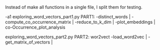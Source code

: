 Instead of make all functions in a single file, I split them for testing.

-a1
exploring_word_vectors_part1.py
PART1:
  -distinct_words
   |
   -compute_co_occurrence_matrix
   |
   -reduce_to_k_dim
   |
   -plot_embeddings
   |
   co-Occurrence_plot_analysis

exploring_word_vectors_part2.py
PART2:
   wor2vect
   -load_word2vec
   |
   -get_matrix_of_vectors
   |
   











